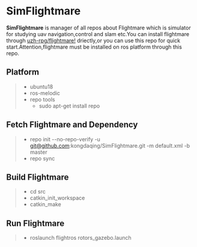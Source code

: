 # SimFlightmare

**SimFlightmare** is manager of all repos about Flightmare which is simulator for studying uav navigation,control and slam etc.You can install flightmare through [uzh-rpg/flightmare!](https://github.com/uzh-rpg/flightmare) driectly,or you can use this repo for quick start.Attention,flightmare must be installed on ros platform through this repo.
## Platform 
>* ubuntu18 
>* ros-melodic 
>* repo tools
>   * sudo apt-get install repo
## Fetch Flightmare and Dependency
>* repo init --no-repo-verify -u git@github.com:kongdaqing/SimFlightmare.git -m default.xml -b master
>* repo sync
## Build Flightmare
>* cd src
>* catkin_init_workspace
>* catkin_make
## Run Flightmare
>* roslaunch flightros rotors_gazebo.launch


